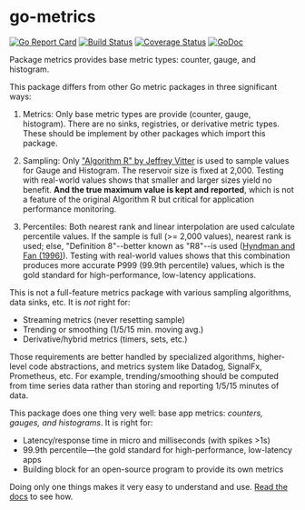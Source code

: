 # go-metrics

[![Go Report Card](https://goreportcard.com/badge/github.com/daniel-nichter/go-metrics)](https://goreportcard.com/report/github.com/daniel-nichter/go-metrics) [![Build Status](https://travis-ci.com/daniel-nichter/go-metrics.svg?branch=master)](https://travis-ci.com/daniel-nichter/go-metrics) [![Coverage Status](https://coveralls.io/repos/github/daniel-nichter/go-metrics/badge.svg?branch=master)](https://coveralls.io/github/daniel-nichter/go-metrics?branch=master) [![GoDoc](https://godoc.org/github.com/daniel-nichter/go-metrics?status.svg)](https://pkg.go.dev/github.com/daniel-nichter/go-metrics?tab=doc)

Package metrics provides base metric types: counter, gauge, and histogram.

This package differs from other Go metric packages in three significant ways:

1. Metrics: Only base metric types are provide (counter, gauge, histogram). There are no sinks, registries, or derivative metric types. These should be implement by other packages which import this package.

2. Sampling: Only ["Algorithm R" by Jeffrey Vitter](https://www.cs.umd.edu/~samir/498/vitter.pdf) is used to sample values for Gauge and Histogram. The reservoir size is fixed at 2,000. Testing with real-world values shows that smaller and larger sizes yield no benefit. **And the true maximum value is kept and reported**, which is not a feature of the original Algorithm R but critical for application performance monitoring.

3. Percentiles: Both nearest rank and linear interpolation are used calculate percentile values. If the sample is full (>= 2,000 values), nearest rank is used; else, "Definition 8"--better known as "R8"--is used ([Hyndman and Fan (1996)](https://www.amherst.edu/media/view/129116/original/Sample+Quantiles.pdf)). Testing with real-world values shows that this combination produces more accurate P999 (99.9th percentile) values, which is the gold standard for high-performance, low-latency applications.

This is not a full-feature metrics package with various sampling algorithms, data sinks, etc. It is  _not_ right for:

* Streaming metrics (never resetting sample)
* Trending or smoothing (1/5/15 min. moving avg.)
* Derivative/hybrid metrics (timers, sets, etc.)

Those requirements are better handled by specialized algorithms, higher-level code abstractions, and metrics system like Datadog, SignalFx, Prometheus, etc. For example, trending/smoothing should be computed from time series data rather than storing and reporting 1/5/15 minutes of data.

This package does one thing very well: base app metrics: _counters, gauges, and histograms_. It is right for:

* Latency/response time in micro and milliseconds (with spikes >1s)
* 99.9th percentile&mdash;the gold standard for high-performance, low-latency apps
* Building block for an open-source program to provide its own metrics

Doing only one things makes it very easy to understand and use. [Read the docs](https://godoc.org/github.com/daniel-nichter/go-metrics) to see how.
